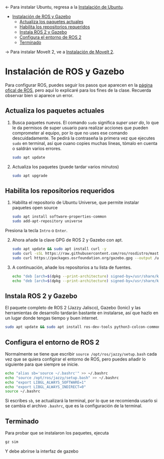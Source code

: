 <- Para instalar Ubuntu, regresa a la [Instalación de Ubuntu](Instalacion-Ubuntu-WSL.md).
- [Instalación de ROS y Gazebo](#instalación-de-ros-y-gazebo)
  - [Actualiza los paquetes actuales](#actualiza-los-paquetes-actuales)
  - [Habilita los repositorios requeridos](#habilita-los-repositorios-requeridos)
  - [Instala ROS 2 y Gazebo](#instala-ros-2-y-gazebo)
  - [Configura el entorno de ROS 2](#configura-el-entorno-de-ros-2)
  - [Terminado](#terminado)

-> Para instalar MoveIt 2, ve a [Instalación de MoveIt 2](Instalacion-MoveIt.md).
# Instalación de ROS y Gazebo
Para configurar ROS, puedes seguir los pasos que aparecen en la [página ofical de ROS](https://docs.ros.org/en/jazzy/Installation/Ubuntu-Install-Debs.html), pero aquí lo explicaré para los fines de la clase. Recuerda observar bien si aparece un error.

## Actualiza los paquetes actuales

1. Busca paquetes nuevos. El comando `sudo` significa *super user do*, lo que le da permisos de super usuario para realizar acciones que pueden comprometer al equipo, por lo que no uses ese comando descuidadamente. Te pedirá la contraseña la primera vez que ejecutes `sudo` en terminal, así que cuano copies muchas lineas, tómalo en cuenta o saldrán varios errores.

    ```bash
    sudo apt update
    ```
2. Actualiza los paquetes (puede tardar varios minutos)
   
    ```bash
    sudo apt upgrade
    ```
## Habilita los repositorios requeridos

1. Habilita el repositorio de Ubuntu Universe, que permite instalar paquetes open source

    ```bash
    sudo apt install software-properties-common
    sudo add-apt-repository universe
    ```
Presiona la tecla ``Intro`` o ``Enter``.

2. Ahora añade la clave GPG de ROS 2 y Gazebo con apt.
    ```bash
    sudo apt update && sudo apt install curl -y
    sudo curl -sSL https://raw.githubusercontent.com/ros/rosdistro/master/ros.key -o /usr/share/keyrings/ros-archive-keyring.gpg
    sudo curl https://packages.osrfoundation.org/gazebo.gpg --output /usr/share/keyrings/pkgs-osrf-archive-keyring.gpg
    ```
3. A continuación, añade los repositorios a tu lista de fuentes.
    ```bash
    echo "deb [arch=$(dpkg --print-architecture) signed-by=/usr/share/keyrings/ros-archive-keyring.gpg] http://packages.ros.org/ros2/ubuntu $(. /etc/os-release && echo $UBUNTU_CODENAME) main" | sudo tee /etc/apt/sources.list.d/ros2.list > /dev/null
    echo "deb [arch=$(dpkg --print-architecture) signed-by=/usr/share/keyrings/pkgs-osrf-archive-keyring.gpg] http://packages.osrfoundation.org/gazebo/ubuntu-stable $(lsb_release -cs) main" | sudo tee /etc/apt/sources.list.d/gazebo-stable.list > /dev/null
    ```
## Instala ROS 2 y Gazebo
El paquete completo de ROS 2 (Jazzy Jalisco), Gazebo (Ionic) y las herramientas de desarrollo tardarán bastante en instalarse, así que hazlo en un lugar donde tengas tiempo y buen internet.
```bash
sudo apt update && sudo apt install ros-dev-tools python3-colcon-common-extensions gedit ros-jazzy-desktop lsb-release gnupg ros-jazzy-ros-gz
```
## Configura el entorno de ROS 2
Normalmente se tiene que escribir `source /opt/ros/jazzy/setup.bash` cada vez que se quiera configirar el entorno de ROS, pero puedes añadir lo siguiente para que siempre se inicie.
```bash
echo "alias sb='source ~/.bashrc'" >> ~/.bashrc
echo "source /opt/ros/jazzy/setup.bash" >> ~/.bashrc
echo "export LIBGL_ALWAYS_SOFTWARE=1"
echo "export LIBGL_ALWAYS_INDIRECT=0"
source ~/.bashrc
```
Si escribes `sb`, se actualizará la terminal, por lo que se recomienda usarlo si se cambia el archivo `.bashrc`, que es la configuración de la terminal.
## Terminado
Para probar que se instalaron los paquetes, ejecuta 
```bash
gz sim
```
Y debe abrirse la interfaz de gazebo
